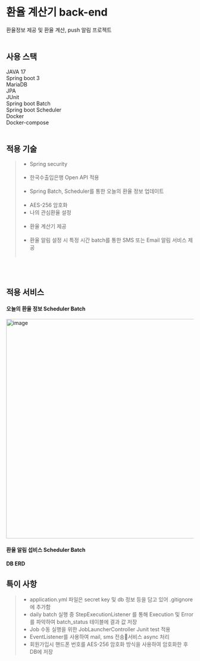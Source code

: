 # 환율 계산기 back-end
환율정보 제공 및 환율 계산, push 알림 프로젝트
<br/>
<br/>

## 사용 스택
JAVA 17 <br/>
Spring boot 3 <br/>
MariaDB <br/>
JPA <br/>
JUnit <br/>
Spring boot Batch <br/>
Spring boot Scheduler <br/>
Docker <br/>
Docker-compose <br/>
<br/>

## 적용 기술
> - Spring security <br/><br/>
> - 한국수출입은행 Open API 적용 <br/><br/>
> - Spring Batch, Scheduler를 통한 오늘의 환율 정보 업데이트 <br/><br/>
> - AES-256 암호화
> - 나의 관심환율 설정 <br/><br/>
> - 환율 계산기 제공 <br/><br/>
> - 환율 알림 설정 시 특정 시간 batch를 통한 SMS 또는 Email 알림 서비스 제공 <br/><br/>

<br/>
<br/>

## 적용 서비스
#### 오늘의 환율 정보 Scheduler Batch
<img width="588" alt="image" src="https://github.com/ShinSeoY/myBatch/assets/63282412/44224c55-ebfc-44dc-aa02-c514c3888356">

#### 환율 알림 섭비스 Scheduler Batch


#### DB ERD

## 특이 사항
> - application.yml 파일은 secret key 및 db 정보 등을 담고 있어 .gitignore 에 추가함
> - daily batch 실행 중 StepExecutionListener 를 통해 Execution 및 Error를 파악하여 batch_status 테이블에 결과 값 저장
> - Job 수동 실행을 위한 JobLauncherController Junit test 적용
> - EventListener를 사용하여 mail, sms 전송서비스 async 처리
> - 회원가입시 핸드폰 번호를 AES-256 암호화 방식을 사용하여 암호화한 후 DB에 저장
